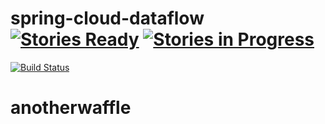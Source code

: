 # spring-cloud-dataflow [![Stories Ready](https://badge.waffle.io/spring-cloud/spring-cloud-dataflow.svg?label=ready&title=Ready)](http://waffle.io/spring-cloud/spring-cloud-dataflow) [![Stories in Progress](https://badge.waffle.io/spring-cloud/spring-cloud-dataflow.svg?label=In%20Progress&title=In%20Progress)](http://waffle.io/spring-cloud/spring-cloud-dataflow) 

[![Build Status](http://build.spring.io/plugins/servlet/buildStatusImage/SCD-BMASTER)](https://build.spring.io/browse/SCD-BMASTER)
# anotherwaffle


